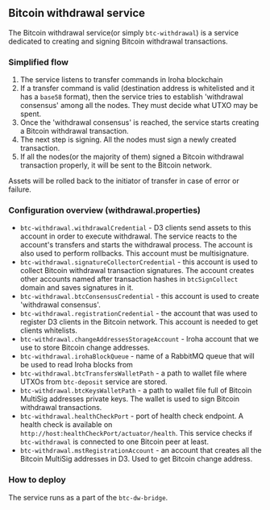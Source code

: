 ## Bitcoin withdrawal service
The Bitcoin withdrawal service(or simply `btc-withdrawal`) is a service dedicated to creating and signing Bitcoin withdrawal transactions.

### Simplified flow
1) The service listens to transfer commands in Iroha blockchain
2) If a transfer command is valid (destination address is whitelisted and it has a `base58` format), then the service tries to establish 'withdrawal consensus' among all the nodes. They must decide what UTXO may be spent.
3) Once the 'withdrawal consensus' is reached, the service starts creating a Bitcoin withdrawal transaction.
4) The next step is signing. All the nodes must sign a newly created transaction.
5) If all the nodes(or the majority of them) signed a Bitcoin withdrawal transaction properly, it will be sent to the Bitcoin network.

Assets will be rolled back to the initiator of transfer in case of error or failure.    
### Configuration overview (withdrawal.properties)
* `btc-withdrawal.withdrawalCredential` - D3 clients send assets to this account in order to execute withdrawal. The service reacts to the account's transfers and starts the withdrawal process. The account is also used to perform rollbacks. This account must be multisignature.
* `btc-withdrawal.signatureCollectorCredential` - this account is used to collect Bitcoin withdrawal transaction signatures. The account creates other accounts named after transaction hashes in `btcSignCollect` domain and saves signatures in it.
* `btc-withdrawal.btcConsensusCredential` - this account is used to create 'withdrawal consensus'.
* `btc-withdrawal.registrationCredential` - the account that was used to register D3 clients in the Bitcoin network. This account is needed to get clients whitelists.
* `btc-withdrawal.changeAddressesStorageAccount` - Iroha account that we use to store Bitcoin change addresses.
* `btc-withdrawal.irohaBlockQueue` - name of a RabbitMQ queue that will be used to read Iroha blocks from
* `btc-withdrawal.btcTransfersWalletPath` - a path to wallet file where UTXOs from `btc-deposit` service are stored. 
* `btc-withdrawal.btcKeysWalletPath` - a path to wallet file full of Bitcoin MultiSig addresses private keys. The wallet is used to sign Bitcoin withdrawal transactions.
* `btc-withdrawal.healthCheckPort` - port of health check endpoint. A health check is available on `http://host:healthCheckPort/actuator/health`. This service checks if `btc-withdrawal` is connected to one Bitcoin peer at least. 
* `btc-withdrawal.mstRegistrationAccount` - an account that creates all the Bitcoin MultiSig addresses in D3. Used to get Bitcoin change address.

### How to deploy

The service runs as a part of the `btc-dw-bridge`.